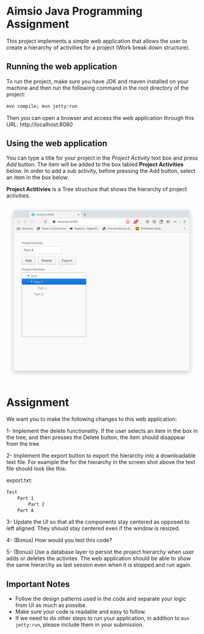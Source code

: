 # Aimsio Java Programming Assignment
This project implements a simple web application that allows the user to create a hierarchy of activities for a project (Work break down structure).

## Running the web application
To run the project, make sure you have JDK and maven installed on your machine and then run the following command in the root directory of the project:
```bash
mvn compile; mvn jetty:run
```
Then you can open a browser and access the web application through this URL: http://localhost:8080

## Using the web application
You can type a title for your project in the _Project Activity_ text box and press _Add_ button. The item will be added to the box labled **Project Activities** below. In order to add a sub activity, before pressing the Add button, select an item in the box below. 

**Project Actitivies** is a Tree structure that shows the hierarchy of project activities. 

![Screenshot](imgs/screenshot1.png)

# Assignment
We want you to make the following changes to this web application:

1- Implement the delete functionality. If the user selects an item in the box in the tree, and then presses the Delete button, the item should disappear from the tree.   

2- Implement the export button to export the hierarchy into a downloadable text file. For example the for the hierarchy in the screen shot above the text file should look like this:

export.txt:
```
Test
    Part 1
        Part 2
    Part A
```

3- Update the UI so that all the components stay centered as opposed to left aligned. They should stay centered even if the window is resized.


4- (Bonus) How would you test this code?

5- (Bonus) Use a database layer to persist the project hierarchy when user adds or deletes the activites. The web application should be able to show the same hierarchy as last session even when it is stopped and run again. 
 

## Important Notes
* Follow the design patterns used in the code and separate your logic from UI as much as possibe. 
* Make sure your code is readable and easy to follow. 
* If we need to do other steps to run your application, in addition to `mvn jetty:run`, please include them in your submission. 
